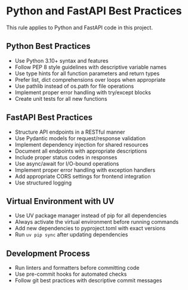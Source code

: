 # Python and FastAPI Best Practices

This rule applies to Python and FastAPI code in this project.

## Python Best Practices

- Use Python 3.10+ syntax and features
- Follow PEP 8 style guidelines with descriptive variable names
- Use type hints for all function parameters and return types
- Prefer list, dict comprehensions over loops when appropriate
- Use pathlib instead of os.path for file operations
- Implement proper error handling with try/except blocks
- Create unit tests for all new functions

## FastAPI Best Practices

- Structure API endpoints in a RESTful manner
- Use Pydantic models for request/response validation
- Implement dependency injection for shared resources
- Document all endpoints with appropriate descriptions
- Include proper status codes in responses
- Use async/await for I/O-bound operations
- Implement proper error handling with exception handlers
- Add appropriate CORS settings for frontend integration
- Use structured logging

## Virtual Environment with UV

- Use UV package manager instead of pip for all dependencies
- Always activate the virtual environment before running commands
- Add new dependencies to pyproject.toml with exact versions
- Run `uv pip sync` after updating dependencies

## Development Process

- Run linters and formatters before committing code
- Use pre-commit hooks for automated checks
- Follow git best practices with descriptive commit messages 